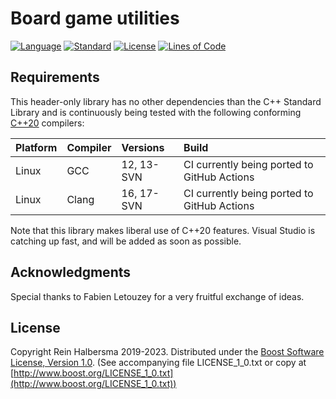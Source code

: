 # Board game utilities

[![Language](https://img.shields.io/badge/language-C++-blue.svg)](https://isocpp.org/)
[![Standard](https://img.shields.io/badge/c%2B%2B-20-blue.svg)](https://en.wikipedia.org/wiki/C%2B%2B#Standardization)
[![License](https://img.shields.io/badge/license-Boost-blue.svg)](https://opensource.org/licenses/BSL-1.0)
[![Lines of Code](https://tokei.rs/b1/github/rhalbersma/tabula?category=code)](https://github.com/rhalbersma/tabula)

## Requirements

This header-only library has no other dependencies than the C++ Standard Library and is continuously being tested with the following conforming [C++20](https://open-std.org/jtc1/sc22/wg21/docs/papers/2020/n4868.pdf) compilers:

| Platform | Compiler   | Versions   | Build |
| :------- | :-------   | :-------   | :---- |
| Linux    | GCC        | 12, 13-SVN | CI currently being ported to GitHub Actions |
| Linux    | Clang      | 16, 17-SVN | CI currently being ported to GitHub Actions |

Note that this library makes liberal use of C++20 features. Visual Studio is catching up fast, and will be added as soon as possible.

## Acknowledgments

Special thanks to Fabien Letouzey for a very fruitful exchange of ideas.

## License

Copyright Rein Halbersma 2019-2023.
Distributed under the [Boost Software License, Version 1.0](http://www.boost.org/users/license.html).
(See accompanying file LICENSE_1_0.txt or copy at [http://www.boost.org/LICENSE_1_0.txt](http://www.boost.org/LICENSE_1_0.txt))
